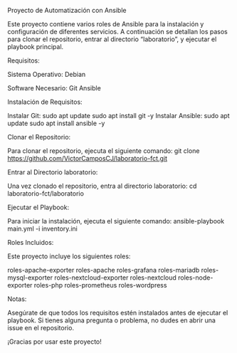 Proyecto de Automatización con Ansible

Este proyecto contiene varios roles de Ansible para la instalación y configuración de diferentes servicios. A continuación se detallan los pasos para clonar el repositorio, entrar al directorio “laboratorio”, y ejecutar el playbook principal.

Requisitos:

Sistema Operativo: Debian

Software Necesario:
Git
Ansible

Instalación de Requisitos:

Instalar Git: sudo apt update sudo apt install git -y
Instalar Ansible: sudo apt update sudo apt install ansible -y

Clonar el Repositorio:

Para clonar el repositorio, ejecuta el siguiente comando:
git clone https://github.com/VictorCamposCJ/laboratorio-fct.git

Entrar al Directorio laboratorio:

Una vez clonado el repositorio, entra al directorio laboratorio:
cd laboratorio-fct/laboratorio

Ejecutar el Playbook:

Para iniciar la instalación, ejecuta el siguiente comando:
ansible-playbook main.yml -i inventory.ini

Roles Incluidos:

Este proyecto incluye los siguientes roles:

roles-apache-exporter
roles-apache
roles-grafana
roles-mariadb
roles-mysql-exporter
roles-nextcloud-exporter
roles-nextcloud
roles-node-exporter
roles-php
roles-prometheus
roles-wordpress

Notas:

Asegúrate de que todos los requisitos estén instalados antes de ejecutar el playbook. Si tienes alguna pregunta o problema, no dudes en abrir una issue en el repositorio.

¡Gracias por usar este proyecto!
